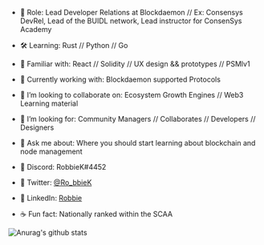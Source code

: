 
- 🔭  Role: Lead Developer Relations at Blockdaemon // Ex: Consensys DevRel, Lead of the BUIDL network, Lead instructor for ConsenSys Academy
- 🛠  Learning: Rust // Python // Go 
- 🤹‍  Familiar with: React // Solidity // UX design && prototypes // PSMlv1
- 🎯  Currently working with: Blockdaemon supported Protocols 
- 🏓  I’m looking to collaborate on: Ecosystem Growth Engines // Web3 Learning material 
- 🔮  I’m looking for: Community Managers // Collaborates // Developers // Designers 
- 💬  Ask me about: Where you should start learning about blockchain and node management
- 🍜  Discord: RobbieK#4452
- 🍜  Twitter: [@Ro_bbieK](https://twitter.com/Ro_bbieK)
- 🍜  LinkedIn: [Robbie](https://www.linkedin.com/in/robbie-k/)

- ☕  Fun fact: Nationally ranked within the SCAA 

![Anurag's github stats](https://github-readme-stats.vercel.app/api?username=robbiekruszynski&show_icons=true&theme=tokyonight)


